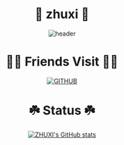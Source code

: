 <div align="center">

# 🐬 zhuxi 🐬
![header](https://capsule-render.vercel.app/api?type=waving&color=timeGradient&text=Welcome%20to%20Zhuxi's%20GitHub%20👋&animation=twinkling&fontSize=35&fontAlignY=40&fontAlign=70&height=250)  

# 👩‍💼 Friends Visit 👩‍💼
[![GITHUB](https://hits.seeyoufarm.com/api/count/incr/badge.svg?url=https%3A%2F%2Fgithub.com%2Fzhuxi17&count_bg=%23F29494&title_bg=%232F2E2E&icon=github.svg&icon_color=%23FFFFFF&title=GITHUB&edge_flat=false)](https://github.com/zhuxi17)  

# ☘️ Status ☘️
[![ZHUXI's GitHub stats](https://github-readme-stats.vercel.app/api?username=zhuxi17&include_all_commits=true&theme=nord&hide_border=true&count_private=true)](https://github.com/zhuxi17/github-readme-stats)  

</div>

